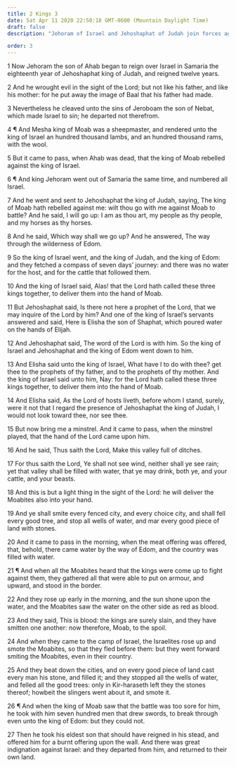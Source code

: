 ```yaml
---
title: 2 Kings 3
date: Sat Apr 11 2020 22:50:18 GMT-0600 (Mountain Daylight Time)
draft: false
description: "Jehoram of Israel and Jehoshaphat of Judah join forces against Moab—Elisha promises them water for their animals and victory in the war—The Moabites are defeated."

order: 3
---
```

    
1 Now Jehoram the son of Ahab began to reign over Israel in Samaria the eighteenth year of Jehoshaphat king of Judah, and reigned twelve years.

2 And he wrought evil in the sight of the Lord; but not like his father, and like his mother: for he put away the image of Baal that his father had made.

3 Nevertheless he cleaved unto the sins of Jeroboam the son of Nebat, which made Israel to sin; he departed not therefrom.

4 ¶ And Mesha king of Moab was a sheepmaster, and rendered unto the king of Israel an hundred thousand lambs, and an hundred thousand rams, with the wool.

5 But it came to pass, when Ahab was dead, that the king of Moab rebelled against the king of Israel.

6 ¶ And king Jehoram went out of Samaria the same time, and numbered all Israel.

7 And he went and sent to Jehoshaphat the king of Judah, saying, The king of Moab hath rebelled against me: wilt thou go with me against Moab to battle? And he said, I will go up: I am as thou art, my people as thy people, and my horses as thy horses.

8 And he said, Which way shall we go up? And he answered, The way through the wilderness of Edom.

9 So the king of Israel went, and the king of Judah, and the king of Edom: and they fetched a compass of seven days’ journey: and there was no water for the host, and for the cattle that followed them.

10 And the king of Israel said, Alas! that the Lord hath called these three kings together, to deliver them into the hand of Moab.

11 But Jehoshaphat said, Is there not here a prophet of the Lord, that we may inquire of the Lord by him? And one of the king of Israel’s servants answered and said, Here is Elisha the son of Shaphat, which poured water on the hands of Elijah.

12 And Jehoshaphat said, The word of the Lord is with him. So the king of Israel and Jehoshaphat and the king of Edom went down to him.

13 And Elisha said unto the king of Israel, What have I to do with thee? get thee to the prophets of thy father, and to the prophets of thy mother. And the king of Israel said unto him, Nay: for the Lord hath called these three kings together, to deliver them into the hand of Moab.

14 And Elisha said, As the Lord of hosts liveth, before whom I stand, surely, were it not that I regard the presence of Jehoshaphat the king of Judah, I would not look toward thee, nor see thee.

15 But now bring me a minstrel. And it came to pass, when the minstrel played, that the hand of the Lord came upon him.

16 And he said, Thus saith the Lord, Make this valley full of ditches.

17 For thus saith the Lord, Ye shall not see wind, neither shall ye see rain; yet that valley shall be filled with water, that ye may drink, both ye, and your cattle, and your beasts.

18 And this is but a light thing in the sight of the Lord: he will deliver the Moabites also into your hand.

19 And ye shall smite every fenced city, and every choice city, and shall fell every good tree, and stop all wells of water, and mar every good piece of land with stones.

20 And it came to pass in the morning, when the meat offering was offered, that, behold, there came water by the way of Edom, and the country was filled with water.

21 ¶ And when all the Moabites heard that the kings were come up to fight against them, they gathered all that were able to put on armour, and upward, and stood in the border.

22 And they rose up early in the morning, and the sun shone upon the water, and the Moabites saw the water on the other side as red as blood.

23 And they said, This is blood: the kings are surely slain, and they have smitten one another: now therefore, Moab, to the spoil.

24 And when they came to the camp of Israel, the Israelites rose up and smote the Moabites, so that they fled before them: but they went forward smiting the Moabites, even in their country.

25 And they beat down the cities, and on every good piece of land cast every man his stone, and filled it; and they stopped all the wells of water, and felled all the good trees: only in Kir-haraseth left they the stones thereof; howbeit the slingers went about it, and smote it.

26 ¶ And when the king of Moab saw that the battle was too sore for him, he took with him seven hundred men that drew swords, to break through even unto the king of Edom: but they could not.

27 Then he took his eldest son that should have reigned in his stead, and offered him for a burnt offering upon the wall. And there was great indignation against Israel: and they departed from him, and returned to their own land.
